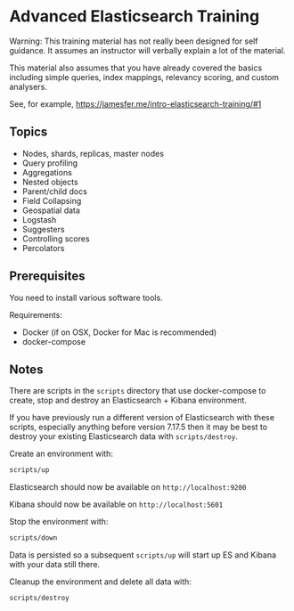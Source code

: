 # Advanced Elasticsearch Training

Warning:
This training material has not really been designed for self guidance.
It assumes an instructor will verbally explain a lot of the material.

This material also assumes that you have already covered the basics including
simple queries, index mappings, relevancy scoring, and custom analysers.

See, for example, https://jamesfer.me/intro-elasticsearch-training/#1

## Topics

- Nodes, shards, replicas, master nodes
- Query profiling
- Aggregations
- Nested objects
- Parent/child docs
- Field Collapsing
- Geospatial data
- Logstash
- Suggesters
- Controlling scores
- Percolators

## Prerequisites

You need to install various software tools.

Requirements:

- Docker (if on OSX, Docker for Mac is recommended)
- docker-compose


## Notes

There are scripts in the `scripts` directory that use docker-compose to create, stop and destroy an Elasticsearch + Kibana environment.

If you have previously run a different version of Elasticsearch with these scripts,
especially anything before version 7.17.5
then it may be best to destroy your existing Elasticsearch data with `scripts/destroy`.

Create an environment with:
```bash
scripts/up
```

Elasticsearch should now be available on `http://localhost:9200`

Kibana should now be available on `http://localhost:5601`

Stop the environment with:
```bash
scripts/down
```
Data is persisted so a subsequent `scripts/up` will start up ES and Kibana with your data still there.

Cleanup the environment and delete all data with:
```bash
scripts/destroy
```
